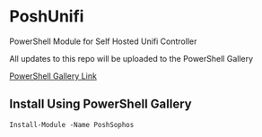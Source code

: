 # PoshUnifi
PowerShell Module for Self Hosted Unifi Controller

All updates to this repo will be uploaded to the PowerShell Gallery

[PowerShell Gallery Link](https://www.powershellgallery.com/packages/PoshUnifi)

## Install Using PowerShell Gallery
`Install-Module -Name PoshSophos`